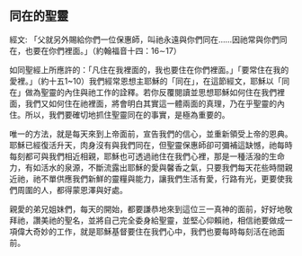 ## 同在的聖靈 ##

經文: 「父就另外賜給你們一位保惠師，叫祂永遠與你們同在……因祂常與你們同在，也要在你們裡面。」（約翰福音十四：16∼17）



如同聖經上所應許的：「凡住在我裡面的，我也要住在你們裡面。」「要常住在我的愛裡。」（約十五1~10）我們經常恩想主耶穌的「同在」，在這節經文，耶穌以「同在」做為聖靈的內住與祂工作的詮釋。若你反覆閱讀並思想耶穌如何住在我們裡面，我們又如何住在祂裡面，將會明白其實這一體兩面的真理，乃在乎聖靈的內住。所以，我們要確切地抓住聖靈同在的事實，是極為重要的。

唯一的方法，就是每天來到上帝面前，宣告我們的信心，並重新領受上帝的恩典。耶穌已經復活升天，肉身沒有與我們同在，但聖靈保惠師卻可彌補這缺憾，祂每時每刻都可與我們相近相親，耶穌也可透過祂住在我們心裡，那是一種活潑的生命力，有如活水的泉源，不斷流露出耶穌的愛與馨香之氣，只要我們每天花些時間親近祂，祂不單供應我們新鮮的靈糧與能力，讓我們生活有愛，行路有光，更要使我們周圍的人，都得蒙恩澤與好處。

親愛的弟兄姐妹們，每天的開始，都要謙恭地來到這位三一真神的面前，好好地敬拜祂，讚美祂的聖名，並將自己完全委身給聖靈，並堅心仰賴祂，相信祂要做成一項偉大奇妙的工作，就是耶穌基督要住在我們心中，我們也要每時每刻活在祂面前。